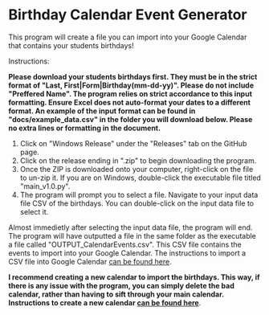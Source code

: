 # Birthday Calendar Event Generator

This program will create a file you can import into your Google Calendar that contains your students birthdays!

Instructions:

**Please download your students birthdays first. They must be in the strict format of "Last, First|Form|Birthday(mm-dd-yy)". Please do not include "Preffered Name". The program relies on strict accordance to this input formatting. Ensure Excel does not auto-format your dates to a different format. An example of the input format can be found in "docs/example_data.csv" in the folder you will download below. Please no extra lines or formatting in the document.**

1) Click on "Windows Release" under the "Releases" tab on the GitHub page.
2) Click on the release ending in ".zip" to begin downloading the program.
3) Once the ZIP is downloaded onto your computer, right-click on the file to un-zip it. If you are on Windows, double-click the executable file titled "main_v1.0.py".
4) The program will prompt you to select a file. Navigate to your input data file CSV of the birthdays. You can double-click on the input data file to select it.

Almost immedietly after selecting the input data file, the program will end. The program will have outputted a file in the same folder as the executable a file called "OUTPUT_CalendarEvents.csv". This CSV file contains the events to import into your Google Calendar. The instructions to import a CSV file into Google Calendar [can be found here](https://support.google.com/calendar/answer/37118?hl=en&co=GENIE.Platform%3DDesktop).

**I recommend creating a new calendar to import the birthdays. This way, if there is any issue with the program, you can simply delete the bad calendar, rather than having to sift through your main calendar. Instructions to create a new calendar [can be found here](https://support.google.com/calendar/answer/37095?hl=en)**.
